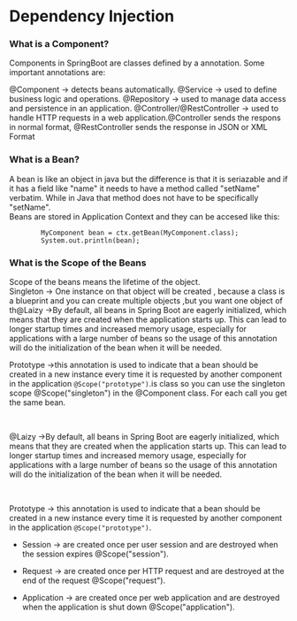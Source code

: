 # Dependency Injection


### What is a Component?

Components in SpringBoot are classes defined by a annotation. Some important annotations are:

@Component -> detects beans automatically.
@Service -> used to define business logic and operations.
@Repository -> used to manage data access and persistence in an application.
@Controller/@RestController -> used to handle HTTP requests in a web application.@Controller sends the respons in normal format, @RestController sends the response in JSON or XML Format

### What is a Bean?

A bean is like an object in java but the difference is that it is seriazable and if it has a field like "name" it needs to have a method called "setName" verbatim. While in Java that method does not have to be specifically "setName".
<br>
Beans are stored in Application Context and they can be accesed like this:

~~~ ApplicationContext ctx = SpringApplication.run(Application.class, args);
		MyComponent bean = ctx.getBean(MyComponent.class);
		System.out.println(bean); 
~~~
       


### What is the Scope of the Beans

Scope of the beans means the lifetime of the object.
<br>
Singleton -> One instance on that object will be created , because a class is a blueprint and you can create multiple objects ,but you want one object of th@Laizy ->By default, all beans in Spring Boot are eagerly initialized, which means that they are created when the application starts up. This can lead to longer startup times and increased memory usage, especially for applications with a large number of beans so the usage of this annotation will do the initialization of the bean when it will be needed.

Prototype ->this annotation is used to indicate that a bean should be created in a new instance every time it is requested by another component in the application ```@Scope("prototype")```.is class so you can use the singleton scope @Scope("singleton") in the @Component class. For each call you get the same bean.

<br>

@Laizy ->By default, all beans in Spring Boot are eagerly initialized, which means that they are created when the application starts up. This can lead to longer startup times and increased memory usage, especially for applications with a large number of beans so the usage of this annotation will do the initialization of the bean when it will be needed.

<br>

Prototype -> this annotation is used to indicate that a bean should be created in a new instance every time it is requested by another component in the application ```@Scope("prototype")```.
- Session -> are created once per user session and are destroyed when the session expires @Scope("session").

- Request -> are created once per HTTP request and are destroyed at the end of the request @Scope("request").

- Application -> are created once per web application and are destroyed when the application is shut down @Scope("application").

